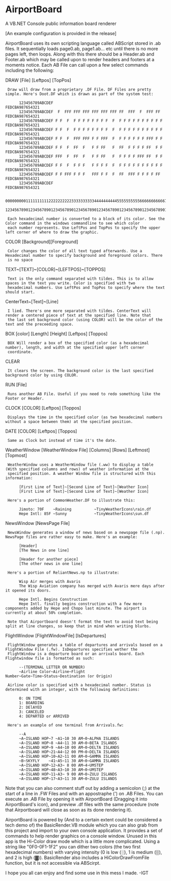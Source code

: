 # AirportBoard
A VB.NET Console public information board renderer

[An example configuration is provided in the release]

AirportBoard uses its own scripting language called ABScript stored in .ab files. It sequentially loads page0.ab, page1.ab... etc until there is no more pages left, then loops. Along with this there should be a Header.ab and Footer.ab which may be called upon to render headers and footers at a moments notice. Each AB File can call upon a few select commands including the following:

DRAW [File] [Leftpos] [TopPos]
     
     Draw will draw from a proprietary .DF File. DF Files are pretty simple. Here's Doot.DF which is drawn as part of the system test:
     
          123456789ABCDEF                                                 FEDCBA987654321
          123456789ABCDEF  F  FFF FFF FFF FFF FFF FFF FF  FFF  F  FFF FF  FEDCBA987654321
          123456789ABCDEF F F  F  F F F F F F F F  F  F F F F F F F F F F FEDCBA987654321
          123456789ABCDEF F F  F  F F F F F F F F  F  F F F F F F F F F F FEDCBA987654321
          123456789ABCDEF F F  F  FFF FFF F F FFF  F  F F F F F F FFF F F FEDCBA987654321
          123456789ABCDEF F F  F  FF  F   F F FF   F  FF  F F F F FF  F F FEDCBA987654321
          123456789ABCDEF FFF  F  FF  F   F F FF   F  F F F F FFF FF  F F FEDCBA987654321
          123456789ABCDEF F F  F  F F F   F F F F  F  F F F F F F F F F F FEDCBA987654321
          123456789ABCDEF F F FFF F F F   FFF F F  F  FF  FFF F F F F FF  FEDCBA987654321
          123456789ABCDEF                                                 FEDCBA987654321
          
          00000000011111111112222222222333333333344444444445555555555666666666667777777778
          12345678901234567890123456789012345678901234567890123456789012345678901234567890
     
     Each hexadecimal number is converted to a block of its color. See the Color command in the windows commandline to see which color 
     each number represents. Use LeftPos and TopPos to specify the upper left corner of where to draw the graphic.

COLOR [Background][Foreground]
     
     Color changes the color of all text typed afterwards. Use a Hexadecimal number to specify background and foreground colors. There 
     is no space
     
TEXT~[TEXT]~[COLOR]~[LEFTPOS]~[TOPPOS]

     Text is the only command separated with tildes. This is to allow spaces in the text you write. Color is specified with two
     hexadecimal numbers. Use LeftPos and TopPos to specify where the text should start.
     
CenterText~[Text]~[Line]
     
     I lied. There's one more separated with tildes. CenterText will render a centered piece of text at the specified line. Note that
     the last set background color (using COLOR) will be the color of the text and the preceeding space.
     
BOX [color] [Length] [Height] [Leftpos] [Toppos]
     
     BOX Will render a box of the specified color (as a hexadecimal number), length, and width at the specified upper left corner 
     coordinate.
     
CLEAR

     It clears the screen. The background color is the last specified background color by using COLOR.
     
RUN [File]

     Runs another AB File. Useful if you need to redo something like the Footer or Header.
     
CLOCK [COLOR] [Leftpos] [Toppos]

     Displays the time in the specified color (as two hexadecimal numbers without a space between them) at the specified position.
     
DATE [COLOR] [Leftpos] [Toppos]

     Same as Clock but instead of time it's the date.
     
WeatherWindow [WeatherWindow File] [Columns] [Rows] [Leftmost] [Topmost]

     WeatherWindow uses a WeatherWindow file (.ww) to display a table (With specified columns and rows) of weather information at the
     specified position. A weather Window file is structured with this information:
     
          [First Line of Text]~[Second Line of Text]~[Weather Icon]
          [First Line of Text]~[Second Line of Text]~[Weather Icon]
          
     Here's a portion of CommonWeather.DF to illustrate this:
     
          Jimoto: 70F    ~Raining          ~TinyWeatherIcons\rain.df
          Hepe Intl: 85F ~Sunny            ~TinyWeatherIcons\sun.df
          
NewsWindow [NewsPage File]

     NewsWindow generates a window of news based on a newspage file (.np). NewsPage files are rather easy to make. Here's an example:
     
          [Header]
          [The News in one line]
     
          [Header for another piece]
          [The other news in one line]
          
     Here's a portion of ReliantNews.np to illustrate:
     
          Wisp Air merges with Avaris
          The Wisp Aviation company has merged with Avaris mere days after it opened its doors.
          
          Hepe Intl. Begins Construction
          Hepe Intl. finally begins construction with a few more components added by Hepe and Chopo last minute. The airport is currently at about 50% completion.
 
     Note that Airportboard doesn't format the text to avoid text being split at line changes, so keep that in mind when writing blurbs.
     
FlightWindow [FlightWindowFile] [IsDepartures]

     FlightWindow generates a table of departures and arrivals based on a FlightWindow File (.fw). IsDepartures specifies wether the
     FlightWindow is a departure board or an arrivals board. Each Flightwindow file is formatted as such:
     
          --(TERMINAL LETTER OR NUMBER)
          ~Airline Color~Airline~Flight Number~Gate~Time~Status~Destination (or Origin)
     
     Airline color is specified with a hexadecimal number. Status is determined with an integer, with the following definitions:
          
          0: ON TIME
          1: BOARDING
          2: DElAYED
          3: CANCELED
          4: DEPARTED or ARRIVED
     
     Here's an example of one terminal from Arrivals.fw:
     
          --A
          ~A~ISLAND HOP~7 ~A1~10 30 AM~0~ALPHA ISLANDS               
          ~A~ISLAND HOP~8 ~A4~11 30 AM~0~BETA ISLANDS                
          ~A~ISLAND HOP~9 ~A4~10 00 AM~0~DELTA ISLANDS               
          ~A~ISLAND HOP~21~A4~12 00 PM~0~DELTA ISLANDS               
          ~A~ISLAND HOP~10~A2~11 00 AM~0~GAMMA ISLANDS               
          ~B~SKYFLY    ~41~A5~11 30 AM~0~GAMMA ISLANDS               
          ~A~ISLAND HOP~12~A3~ 8 00 AM~4~UMSTEP                      
          ~A~ISLAND HOP~48~A3~10 30 AM~0~UMSTEP                      
          ~A~ISLAND HOP~11~A3~ 9 00 AM~0~ZULU ISLANDS                
          ~A~ISLAND HOP~17~A3~11 30 AM~0~ZULU ISLANDS                

Note that you can also comment stuff out by adding a semicolon (;) at the start of a line in .FW Files and with an appostraphe (') on .AB Files. You can execute an .AB File by opening it with AirportBoard (Dragging it into AirportBoard's icon), and preview .df files with the same procedure (note that Airportboard will close as soon as its done rendering it).

AirportBoard is powered by (And to a certain extent could be considered a tech demo of) the BasicRender.VB module which you can also grab from this project and import to your own console application. It provides a set of commands to help render graphics on a console window. Unused in this app is the Hi-Color draw mode which is a little more complicated. Using a string like "0F0-0F1-1F2" you can dither two colors (the two first hexadecimal numbers) with varying intensity (0 is low (░), 1 is medium (▒), and 2 is high (▓)). BasicRender also includes a HiColorDrawFromFile function, but it is not accessible via ABScirpt.

I hope you all can enjoy and find some use in this mess I made. 
-IGT

